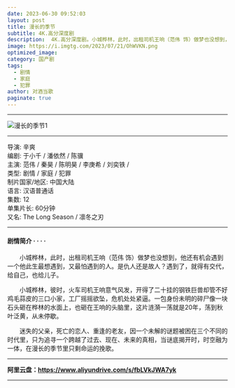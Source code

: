 ```yaml
---
date: 2023-06-30 09:52:03
layout: post
title: 漫长的季节
subtitle: 4K.高分深度剧
description:  4K.高分深度剧。小城桦林，此时，出租司机王响（范伟 饰）做梦也没想到，他还有机会遇到一个他此生最想遇到，又最怕遇到的人。是仇人还是故人？遇到了，就得有交代，给自己，也给儿子....
image: https://i.imgtg.com/2023/07/21/OhWVKN.png
optimized_image: 
category: 国产剧
tags:
  - 剧情
  - 家庭
  - 犯罪
author: 对酒当歌
paginate: true
---
```

---

![漫长的季节1](https://i.imgtg.com/2023/07/21/OhW0pK.png)

---

导演: 辛爽  
编剧: 于小千 / 潘依然 / 陈骥  
主演: 范伟 / 秦昊 / 陈明昊 / 李庚希 / 刘奕铁 /  
类型: 剧情 / 家庭 / 犯罪  
制片国家/地区: 中国大陆  
语言: 汉语普通话  
集数: 12  
单集片长: 60分钟  
又名: The Long Season / 凛冬之刃  

---

#### 剧情简介 · · · ·

　　小城桦林，此时，出租司机王响（范伟 饰）做梦也没想到，他还有机会遇到一个他此生最想遇到，又最怕遇到的人。是仇人还是故人？遇到了，就得有交代，给自己，也给儿子。

　　小城桦林，彼时，火车司机王响意气风发，开得了二十挂的钢铁巨兽却管不好鸡毛蒜皮的三口小家，工厂摇摇欲坠，危机处处紧逼。一包身份未明的碎尸像一块石头砸在桦林的水面上，也砸在王响的头脑里，这片涟漪一荡就是20年，荡到秋叶泛黄，从未停歇。

　　迷失的父亲，死亡的恋人、重逢的老友，因一个未解的谜题被困在三个不同的时代里，只为追寻一个跨越了过去、现在、未来的真相，当谜底揭开时，时空融为一体，在漫长的季节里只剩命运的挽歌。

---

**阿里云盘：<https://www.aliyundrive.com/s/fbLVkJWA7yk>**

---

